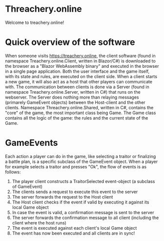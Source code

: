 # Threachery.online

Welcome to treachery.online!

# Quick overview of the software
When someone visits https://treachery.online, the client software (found in namespace Treachery.online.Client, written in Blazor/C#) is downloaded to the browser as a "Blazor WebAssembly binary" and executed in the browser in a single page application. Both the user interface and the game itself, with its state and rules, are executed on the client side. When a client starts a new game, it will also act as a host that other players can communicate with. The communication between clients is done via a Server (found in namespace Treachery.online.Server, written in C#) that runs on the webserver. The Server does nothing more than relaying messages (primarely GameEvent objects) between the Host-client and the other clients. Namespace Threachery.online.Shared, written in C#, contains the "core" of the game, the most important class being Game. The Game class contains all the logic of the game: the rules and the current state of the Game.

# GameEvents
Each action a player can do in the game, like selecting a traitor or finalizing a battle plan, is a specific subclass of the GameEvent object. When a player for example selects a traitor and presses "Ok", the flow of events is as follows:
1. The player client constructs a TraitorSelected event-object (a subclass of GameEvent)
2. The clients sends a request to execute this event to the server
3. The server forwards the request to the Host client
4. The Host client checks if the event if valid by executing it against its local Game object
5. In case the event is valid, a confirmation message is sent to the server
6. The server forwards the confirmation message to all client (including the client where the host runs)
7. The event is executed against each client's local Game object
8. The event has now been executed and all clients are in sync!

